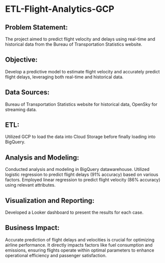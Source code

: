 # ETL-Flight-Analytics-GCP

## Problem Statement:
The project aimed to predict flight velocity and delays using real-time and historical data from the Bureau of Transportation Statistics website.

## Objective:
Develop a predictive model to estimate flight velocity and accurately predict flight delays, leveraging both real-time and historical data.

## Data Sources:
Bureau of Transportation Statistics website for historical data, OpenSky for streaming data.

## ETL:
Utilized GCP to load the data into Cloud Storage before finally loading into BigQuery.

## Analysis and Modeling:
Conducted analysis and modeling in BigQuery datawarehouse.
Utilized logistic regression to predict flight delays (91% accuracy) based on various factors.
Employed linear regression to predict flight velocity (86% accuracy) using relevant attributes.

## Visualization and Reporting:
Developed a Looker dashboard to present the results for each case.

## Business Impact:
Accurate prediction of flight delays and velocities is crucial for optimizing airline performance. It directly impacts factors like fuel consumption and emissions, ensuring flights operate within optimal parameters to enhance operational efficiency and passenger satisfaction.
